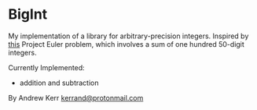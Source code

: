 BigInt
===================================================
My implementation of a library for arbitrary-precision integers. Inspired by
[this](https://projecteuler.net/problem=13) Project Euler problem, which involves
a sum of one hundred 50-digit integers.

Currently Implemented:
- addition and subtraction

By Andrew Kerr <kerrand@protonmail.com>

